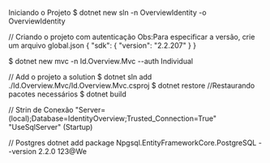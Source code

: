 Iniciando o Projeto
$ dotnet new sln -n OverviewIdentity -o OverviewIdentity

// Criando o projeto com autenticação Obs:Para especificar a versão, crie um arquivo global.json
{
    "sdk": {
      "version": "2.2.207"
    }
  }

$ dotnet new mvc -n Id.Overview.Mvc --auth Individual

// Add o projeto a solution
$ dotnet sln add ./Id.Overview.Mvc/Id.Overview.Mvc.csproj
$ dotnet restore //Restaurando pacotes necessários
$ dotnet build

// Strin de Conexão
"Server=(local);Database=IdentityOverview;Trusted_Connection=True"
"UseSqlServer" (Startup)

// Postgres
dotnet add package Npgsql.EntityFrameworkCore.PostgreSQL --version 2.2.0
123@We
